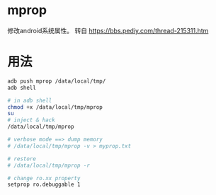 # mprop
修改android系统属性。
转自 https://bbs.pediy.com/thread-215311.htm

# 用法
```bash
adb push mprop /data/local/tmp/
adb shell
```
```bash
# in adb shell
chmod +x /data/local/tmp/mprop
su
# inject & hack
/data/local/tmp/mprop

# verbose mode ==> dump memory 
# /data/local/tmp/mprop -v > myprop.txt

# restore
# /data/local/tmp/mprop -r

# change ro.xx property
setprop ro.debuggable 1
```
